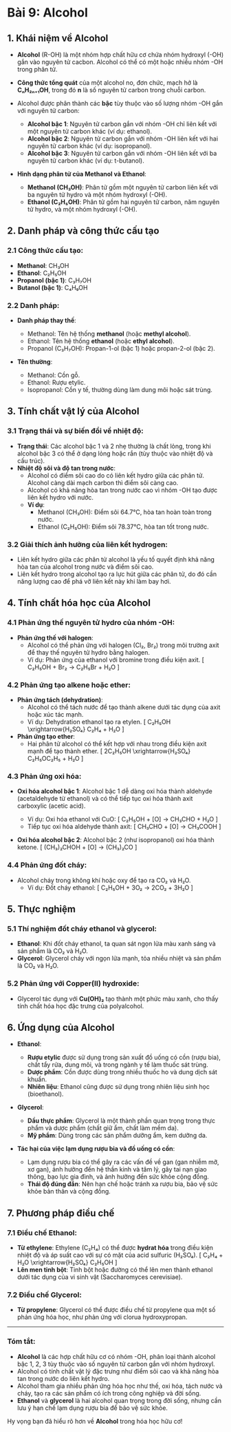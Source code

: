 # Bài 9: Alcohol

## 1. Khái niệm về Alcohol

- **Alcohol** (R-OH) là một nhóm hợp chất hữu cơ chứa nhóm hydroxyl (-OH) gắn vào nguyên tử cacbon. Alcohol có thể có một hoặc nhiều nhóm -OH trong phân tử.
- **Công thức tổng quát** của một alcohol no, đơn chức, mạch hở là **CₙH₂ₙ₊₁OH**, trong đó **n** là số nguyên tử carbon trong chuỗi carbon.
- Alcohol được phân thành các **bậc** tùy thuộc vào số lượng nhóm -OH gắn với nguyên tử carbon:
  - **Alcohol bậc 1**: Nguyên tử carbon gắn với nhóm -OH chỉ liên kết với một nguyên tử carbon khác (ví dụ: ethanol).
  - **Alcohol bậc 2**: Nguyên tử carbon gắn với nhóm -OH liên kết với hai nguyên tử carbon khác (ví dụ: isopropanol).
  - **Alcohol bậc 3**: Nguyên tử carbon gắn với nhóm -OH liên kết với ba nguyên tử carbon khác (ví dụ: t-butanol).

- **Hình dạng phân tử của Methanol và Ethanol**:
  - **Methanol (CH₃OH)**: Phân tử gồm một nguyên tử carbon liên kết với ba nguyên tử hydro và một nhóm hydroxyl (-OH).
  - **Ethanol (C₂H₅OH)**: Phân tử gồm hai nguyên tử carbon, năm nguyên tử hydro, và một nhóm hydroxyl (-OH).

## 2. Danh pháp và công thức cấu tạo

### 2.1 Công thức cấu tạo:
- **Methanol**: CH₃OH
- **Ethanol**: C₂H₅OH
- **Propanol (bậc 1)**: C₃H₇OH
- **Butanol (bậc 1)**: C₄H₉OH

### 2.2 Danh pháp:
- **Danh pháp thay thế**:
  - Methanol: Tên hệ thống **methanol** (hoặc **methyl alcohol**).
  - Ethanol: Tên hệ thống **ethanol** (hoặc **ethyl alcohol**).
  - Propanol (C₃H₇OH): Propan-1-ol (bậc 1) hoặc propan-2-ol (bậc 2).

- **Tên thường**:
  - Methanol: Cồn gỗ.
  - Ethanol: Rượu etylic.
  - Isopropanol: Cồn y tế, thường dùng làm dung môi hoặc sát trùng.

## 3. Tính chất vật lý của Alcohol

### 3.1 Trạng thái và sự biến đổi về nhiệt độ:
- **Trạng thái**: Các alcohol bậc 1 và 2 nhẹ thường là chất lỏng, trong khi alcohol bậc 3 có thể ở dạng lỏng hoặc rắn (tùy thuộc vào nhiệt độ và cấu trúc).
- **Nhiệt độ sôi và độ tan trong nước**:
  - Alcohol có điểm sôi cao do có liên kết hydro giữa các phân tử. Alcohol càng dài mạch carbon thì điểm sôi càng cao.
  - Alcohol có khả năng hòa tan trong nước cao vì nhóm -OH tạo được liên kết hydro với nước.
  - **Ví dụ**:
    - Methanol (CH₃OH): Điểm sôi 64.7°C, hòa tan hoàn toàn trong nước.
    - Ethanol (C₂H₅OH): Điểm sôi 78.37°C, hòa tan tốt trong nước.

### 3.2 Giải thích ảnh hưởng của liên kết hydrogen:
- Liên kết hydro giữa các phân tử alcohol là yếu tố quyết định khả năng hòa tan của alcohol trong nước và điểm sôi cao.
- Liên kết hydro trong alcohol tạo ra lực hút giữa các phân tử, do đó cần năng lượng cao để phá vỡ liên kết này khi làm bay hơi.

## 4. Tính chất hóa học của Alcohol

### 4.1 Phản ứng thế nguyên tử hydro của nhóm -OH:
- **Phản ứng thế với halogen**:
  - Alcohol có thể phản ứng với halogen (Cl₂, Br₂) trong môi trường axit để thay thế nguyên tử hydro bằng halogen.
  - Ví dụ: Phản ứng của ethanol với bromine trong điều kiện axit.
  \[
  C₂H₅OH + Br₂ $\rightarrow$ C₂H₅Br + H₂O
  \]

### 4.2 Phản ứng tạo alkene hoặc ether:
- **Phản ứng tách (dehydration)**:
  - Alcohol có thể tách nước để tạo thành alkene dưới tác dụng của axit hoặc xúc tác mạnh.
  - Ví dụ: Dehydration ethanol tạo ra etylen.
  \[
  C₂H₅OH \xrightarrow{H₂SO₄} C₂H₄ + H₂O
  \]
- **Phản ứng tạo ether**:
  - Hai phân tử alcohol có thể kết hợp với nhau trong điều kiện axit mạnh để tạo thành ether.
  \[
  2C₂H₅OH \xrightarrow{H₂SO₄} C₂H₅OC₂H₅ + H₂O
  \]

### 4.3 Phản ứng oxi hóa:
- **Oxi hóa alcohol bậc 1**: Alcohol bậc 1 dễ dàng oxi hóa thành aldehyde (acetaldehyde từ ethanol) và có thể tiếp tục oxi hóa thành axit carboxylic (acetic acid).
  - Ví dụ: Oxi hóa ethanol với CuO:
  \[
  C₂H₅OH + [O] $\rightarrow$ CH₃CHO + H₂O
  \]
  - Tiếp tục oxi hóa aldehyde thành axit:
  \[
  CH₃CHO + [O] $\rightarrow$ CH₃COOH
  \]

- **Oxi hóa alcohol bậc 2**: Alcohol bậc 2 (như isopropanol) oxi hóa thành ketone.
  \[
  (CH₃)₂CHOH + [O] $\rightarrow$ (CH₃)₂CO
  \]

### 4.4 Phản ứng đốt cháy:
- Alcohol cháy trong không khí hoặc oxy để tạo ra CO₂ và H₂O.
  - Ví dụ: Đốt cháy ethanol:
  \[
  C₂H₅OH + 3O₂ $\rightarrow$ 2CO₂ + 3H₂O
  \]

## 5. Thực nghiệm

### 5.1 Thí nghiệm đốt cháy ethanol và glycerol:
- **Ethanol**: Khi đốt cháy ethanol, ta quan sát ngọn lửa màu xanh sáng và sản phẩm là CO₂ và H₂O.
- **Glycerol**: Glycerol cháy với ngọn lửa mạnh, tỏa nhiều nhiệt và sản phẩm là CO₂ và H₂O.

### 5.2 Phản ứng với Copper(II) hydroxide:
- Glycerol tác dụng với **Cu(OH)₂** tạo thành một phức màu xanh, cho thấy tính chất hóa học đặc trưng của polyalcohol.

## 6. Ứng dụng của Alcohol

- **Ethanol**:
  - **Rượu etylic** được sử dụng trong sản xuất đồ uống có cồn (rượu bia), chất tẩy rửa, dung môi, và trong ngành y tế làm thuốc sát trùng.
  - **Dược phẩm**: Cồn được dùng trong nhiều thuốc ho và dung dịch sát khuẩn.
  - **Nhiên liệu**: Ethanol cũng được sử dụng trong nhiên liệu sinh học (bioethanol).

- **Glycerol**:
  - **Dầu thực phẩm**: Glycerol là một thành phần quan trọng trong thực phẩm và dược phẩm (chất giữ ẩm, chất làm mềm da).
  - **Mỹ phẩm**: Dùng trong các sản phẩm dưỡng ẩm, kem dưỡng da.

- **Tác hại của việc lạm dụng rượu bia và đồ uống có cồn**:
  - Lạm dụng rượu bia có thể gây ra các vấn đề về gan (gan nhiễm mỡ, xơ gan), ảnh hưởng đến hệ thần kinh và tâm lý, gây tai nạn giao thông, bạo lực gia đình, và ảnh hưởng đến sức khỏe cộng đồng.
  - **Thái độ đúng đắn**: Nên hạn chế hoặc tránh xa rượu bia, bảo vệ sức khỏe bản thân và cộng đồng.

## 7. Phương pháp điều chế

### 7.1 Điều chế Ethanol:
- **Từ ethylene**: Ethylene (C₂H₄) có thể được **hydrat hóa** trong điều kiện nhiệt độ và áp suất cao với sự có mặt của acid sulfuric (H₂SO₄).
  \[
  C₂H₄ + H₂O \xrightarrow{H₂SO₄} C₂H₅OH
  \]
- **Lên men tinh bột**: Tinh bột hoặc đường có thể lên men thành ethanol dưới tác dụng của vi sinh vật (Saccharomyces cerevisiae).

### 7.2 Điều chế Glycerol:
- **Từ propylene**: Glycerol có thể được điều chế từ propylene qua một số phản ứng hóa học, như phản ứng với clorua hydroxypropan.
  
---

### Tóm tắt:

- **Alcohol** là các hợp chất hữu cơ có nhóm -OH, phân loại thành alcohol bậc 1, 2, 3 tùy thuộc vào số nguyên tử carbon gắn với nhóm hydroxyl.
- Alcohol có tính chất vật lý đặc trưng như điểm sôi cao và khả năng hòa tan trong nước do liên kết hydro.
- Alcohol tham gia nhiều phản ứng hóa học như thế, oxi hóa, tách nước và cháy, tạo ra các sản phẩm có ích trong công nghiệp và đời sống.
- **Ethanol** và **glycerol** là hai alcohol quan trọng trong đời sống, nhưng cần lưu ý hạn chế lạm dụng rượu bia để bảo vệ sức khỏe.

Hy vọng bạn đã hiểu rõ hơn về **Alcohol** trong hóa học hữu cơ!
